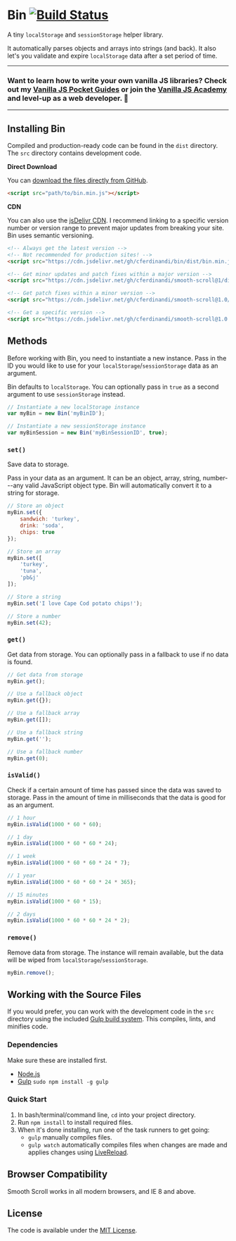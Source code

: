 # Bin [![Build Status](https://travis-ci.org/cferdinandi/bin.svg)](https://travis-ci.org/cferdinandi/bin)
A tiny `localStorage` and `sessionStorage` helper library.

It automatically parses objects and arrays into strings (and back). It also let's you validate and expire `localStorage` data after a set period of time.

<hr>

### Want to learn how to write your own vanilla JS libraries? Check out my [Vanilla JS Pocket Guides](https://vanillajsguides.com/) or join the [Vanilla JS Academy](https://vanillajsacademy.com) and level-up as a web developer. 🚀

<hr>


## Installing Bin

Compiled and production-ready code can be found in the `dist` directory. The `src` directory contains development code.

**Direct Download**

You can [download the files directly from GitHub](https://github.com/cferdinandi/bin/archive/master.zip).

```html
<script src="path/to/bin.min.js"></script>
```

**CDN**

You can also use the [jsDelivr CDN](https://cdn.jsdelivr.net/gh/cferdinandi/bin/dist/). I recommend linking to a specific version number or version range to prevent major updates from breaking your site. Bin uses semantic versioning.

```html
<!-- Always get the latest version -->
<!-- Not recommended for production sites! -->
<script src="https://cdn.jsdelivr.net/gh/cferdinandi/bin/dist/bin.min.js"></script>

<!-- Get minor updates and patch fixes within a major version -->
<script src="https://cdn.jsdelivr.net/gh/cferdinandi/smooth-scroll@1/dist/bin.min.js"></script>

<!-- Get patch fixes within a minor version -->
<script src="https://cdn.jsdelivr.net/gh/cferdinandi/smooth-scroll@1.0/dist/bin.min.js"></script>

<!-- Get a specific version -->
<script src="https://cdn.jsdelivr.net/gh/cferdinandi/smooth-scroll@1.0.0/dist/bin.min.js"></script>
```



## Methods

Before working with Bin, you need to instantiate a new instance. Pass in the ID you would like to use for your `localStorage`/`sessionStorage` data as an argument.

Bin defaults to `localStorage`. You can optionally pass in `true` as a second argument to use `sessionStorage` instead.

```js
// Instantiate a new localStorage instance
var myBin = new Bin('myBinID');

// Instantiate a new sessionStorage instance
var myBinSession = new Bin('myBinSessionID', true);
```

### `set()`

Save data to storage.

Pass in your data as an argument. It can be an object, array, string, number---any valid JavaScript object type. Bin will automatically convert it to a string for storage.

```js
// Store an object
myBin.set({
	sandwich: 'turkey',
	drink: 'soda',
	chips: true
});

// Store an array
myBin.set([
	'turkey',
	'tuna',
	'pb&j'
]);

// Store a string
myBin.set('I love Cape Cod potato chips!');

// Store a number
myBin.set(42);
```

### `get()`

Get data from storage. You can optionally pass in a fallback to use if no data is found.

```js
// Get data from storage
myBin.get();

// Use a fallback object
myBin.get({});

// Use a fallback array
myBin.get([]);

// Use a fallback string
myBin.get('');

// Use a fallback number
myBin.get(0);
```

### `isValid()`

Check if a certain amount of time has passed since the data was saved to storage. Pass in the amount of time in milliseconds that the data is good for as an argument.

```js
// 1 hour
myBin.isValid(1000 * 60 * 60);

// 1 day
myBin.isValid(1000 * 60 * 60 * 24);

// 1 week
myBin.isValid(1000 * 60 * 60 * 24 * 7);

// 1 year
myBin.isValid(1000 * 60 * 60 * 24 * 365);

// 15 minutes
myBin.isValid(1000 * 60 * 15);

// 2 days
myBin.isValid(1000 * 60 * 60 * 24 * 2);
```

### `remove()`

Remove data from storage. The instance will remain available, but the data will be wiped from `localStorage`/`sessionStorage`.

```js
myBin.remove();
```



## Working with the Source Files

If you would prefer, you can work with the development code in the `src` directory using the included [Gulp build system](http://gulpjs.com/). This compiles, lints, and minifies code.

### Dependencies
Make sure these are installed first.

* [Node.js](http://nodejs.org)
* [Gulp](http://gulpjs.com) `sudo npm install -g gulp`

### Quick Start

1. In bash/terminal/command line, `cd` into your project directory.
2. Run `npm install` to install required files.
3. When it's done installing, run one of the task runners to get going:
	* `gulp` manually compiles files.
	* `gulp watch` automatically compiles files when changes are made and applies changes using [LiveReload](http://livereload.com/).



## Browser Compatibility

Smooth Scroll works in all modern browsers, and IE 8 and above.



## License

The code is available under the [MIT License](LICENSE.md).
